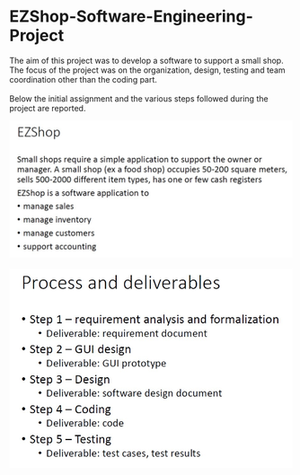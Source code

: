 # EZShop-Software-Engineering-Project

The aim of this project was to develop a software to support a small shop. The focus of the project was on the organization, design, testing and team coordination other than the coding part. <br></br> Below the initial assignment and the various steps followed during the project are reported.

![](./readme_img_2.jpg)
<br></br>
![](./readme_img_1.jpg)